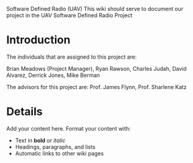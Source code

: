 Software Defined Radio (UAV)
This wiki should serve to document our project in the UAV Software Defined Radio Project
# Introduction #

The individuals that are assigned to this project are:

Brian Meadows (Project Manager),
Ryan Rawson,
Charles Judah,
David Alvarez,
Derrick Jones,
Mike Berman

The advisors for this project are:
Prof. James Flynn,
Prof. Sharlene Katz



# Details #

Add your content here.  Format your content with:
  * Text in **bold** or _italic_
  * Headings, paragraphs, and lists
  * Automatic links to other wiki pages